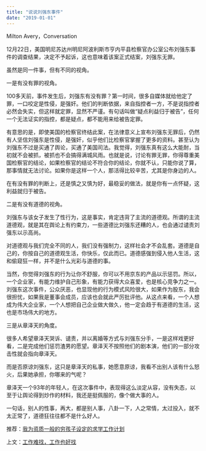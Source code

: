 ```yaml
---
title: "说说刘强东事件"
date: "2019-01-01"
---
```


Milton Avery，Conversation

12月22日，美国明尼苏达州明尼阿波利斯市亨内平县检察官办公室公布刘强东事件的调查结果，决定不予起诉，这也意味着该案正式结案，刘强东无罪。

虽然是同一件事，但有不同的视角。

一是有没有罪的视角。

100多天前，事件发生后，刘强东有没有罪？第一时间，很多自媒体就给他定了罪，一口咬定是性侵，是强奸。他们的判断依据，来自指控者一方，不是说指控者必然会失实，但这样就定罪，显然不严谨。有句话叫做“疑点利益归于被告”，任何一个无法证实的指控，都是疑点，都不能用来给被告定罪。

有意思的是，即使美国的检察官终结此案，在法律意义上宣布刘强东无罪后，仍然有人坚信刘强东是性侵，是强奸，似乎他们比检察官掌握了更多的资料。甚至认为刘强东不过是买通了舆论，买通了美国司法。我觉得，刘强东真有这么大能耐，当初就不会被抓，被抓也不会搞得满城风雨。也就是说，讨论有罪无罪，你得尊重美国检察官的结论，如果检察官的结论不符合你的结论，你就不认，只能你说了算，那事情就无法讨论。如果你是这样一个人，那活得比较辛苦，尤其是你身边的人。

在有没有罪的判断上，还是慎之又慎为好，最稳妥的做法，就是你有一点怀疑，这利益就归于被告。

二是有没有道德的视角。

刘强东与该女子发生了性行为，这是事实，肯定违背了主流的道德观。所谓的主流道德观，就是其在舆论上有约束力，一些道德比刘强东还糟的人，也会通过谴责刘强东以示高尚。

对道德观与我们完全不同的人，我们没有强制力，这样社会才不会乱套。道德是自己的，你按自己的道德观生活，你快乐，仅此而已。道德感强到侵入他人生活，这和偷窥狂一样，并不是什么光彩与道德的事。

当然，你觉得刘强东的行为让你不舒服，你可以不用京东的产品以示惩罚。所以，一个企业家，有能力维护自己形象，有能力获得大众喜爱，也是核心竞争力之一。刘强东这次事件，公众厌恶，也显现他的行为模式风险很大，如果作为股东，我会很担忧，如果我是董事会成员，应该也会就此严厉批评他。从这点来看，一个人想成为伟大企业家，一个人想把自己企业做大做久，他一定会趋于有道德的生活，这也是市场伟大的地方。

三是从章泽天的角度。

很多人希望章泽天哭诉、谴责，并以离婚等方式与刘强东分手，一是这样戏更好看，二是完成他们惩罚渣男的愿望。章泽天不按照他们的剧本演，他们的一部分攻击性就会指向章泽天。

而是否原谅刘强东，这只是章泽天的私事，她愿意原谅，我看不出别人该有什么怒火，后果她承担，你哪来的气呢？

章泽天一个93年的年轻人，在这次事件中，表现得这么淡定从容，没有失态，以至于让舆论得到炒作的材料，我还是挺佩服的，像个做大事的人。

一句话，别人的性事，再大，都是别人事，八卦一下，人之常情，太过投入，就不太正常了，道德狂往往都不是什么好人。

推荐：[我为资质一般的穷孩子设定的求学工作计划](http://mp.weixin.qq.com/s?__biz=MjM5NDU0Mjk2MQ==&mid=2651625031&idx=1&sn=91cc044a32edc1512564a5446225c913&chksm=bd7e12598a099b4fe67ff0c97fdcf4604bfcb651281ea93622e0681309ef0cdb7ef329a45ab4&scene=21#wechat_redirect)

上文：[工作难找，工作也好找](http://mp.weixin.qq.com/s?__biz=MjM5NDU0Mjk2MQ==&mid=2651632066&idx=1&sn=34ee5c348a5e671628cd735613fcbd6d&chksm=bd7e35dc8a09bcca382e0b2db0432a3934c31109aac2082c85836808636767f1e3127f9be16a&scene=21#wechat_redirect)
